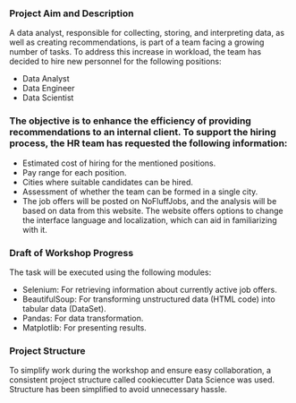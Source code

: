 ### Project Aim and Description
A data analyst, responsible for collecting, storing, and interpreting data, as well as creating recommendations, is part of a team facing a growing number of tasks. To address this increase in workload, the team has decided to hire new personnel for the following positions:
- Data Analyst
- Data Engineer
- Data Scientist

### The objective is to enhance the efficiency of providing recommendations to an internal client. To support the hiring process, the HR team has requested the following information:
- Estimated cost of hiring for the mentioned positions.
- Pay range for each position.
- Cities where suitable candidates can be hired.
- Assessment of whether the team can be formed in a single city.
- The job offers will be posted on NoFluffJobs, and the analysis will be based on data from this website. The website offers options to change the interface language and localization, which can aid in familiarizing with it.

### Draft of Workshop Progress
The task will be executed using the following modules:
- Selenium: For retrieving information about currently active job offers.
- BeautifulSoup: For transforming unstructured data (HTML code) into tabular data (DataSet).
- Pandas: For data transformation.
- Matplotlib: For presenting results.

### Project Structure
To simplify work during the workshop and ensure easy collaboration, a consistent project structure called cookiecutter Data Science was used. Structure has been simplified to avoid unnecessary hassle.

